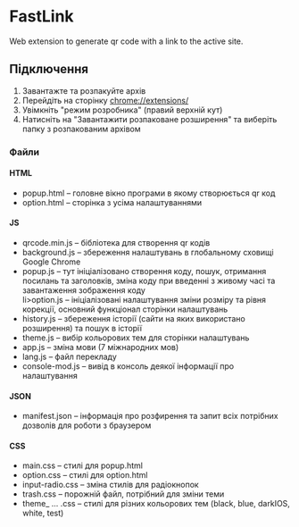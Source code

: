 # FastLink
Web extension to generate qr code with a link to the active site.

<h2>Підключення</h2> 
<ol>
  <li>Завантажте та розпакуйте архів</li>
  <li>Перейдіть на сторінку <a href="chrome://extensions/">chrome://extensions/</a></li>
  <li>Увімкніть "режим розробника" (правий верхній кут)</li>
  <li>Натисніть на "Завантажити розпаковане розширення" та виберіть папку з розпакованим архівом</li>
</ol>

<h3>Файли</h3>
<h4>HTML</h4>
<ul>
  <li>popup.html – головне вікно програми в якому створюється qr код</li>
  <li>option.html – сторінка з усіма налаштуваннями</li>
</ul>
<h4>JS</h4>
<ul>
  <li>qrcode.min.js – бібліотека для створення qr кодів </li>
  <li>background.js – збереження налаштувань в глобальному сховищі Google Chrome</li>
  <li>popup.js – тут ініціалізовано створення коду, пошук, отримання посилань та заголовків, зміна коду при
            введенні з живому часі та завантаження зображення коду</li>
  li>option.js – ініціалізовані налаштування зміни розміру та рівня корекції, основний функціонал сторінки
            налаштувань</li>
  <li>history.js – збереження історії (сайти на яких використано розширення) та пошук в історії</li>
  <li>theme.js – вибір кольорових тем для сторінки налаштувань</li>
  <li>app.js – зміна мови (7 міжнародних мов)</li>
  <li>lang.js – файл перекладу</li>
  <li>сonsole-mod.js – вивід в консоль деякої інформації про налаштування</li>
</ul>
<h4>JSON</h4>
<ul>
  <li>manifest.json – інформація про розфирення та запит всіх потрібних дозволів для роботи з браузером</li>
</ul>
<h4>CSS</h4>
<ul>
  <li>main.css – стилі для popup.html</li>
  <li>option.css – стилі для option.html</li>
  <li>input-radio.css – зміна стилів для радіокнопок</li>
  <li>trash.css – порожній файл, потрібний для зміни теми</li>
  <li>theme_ … .css – стилі для різних кольорових тем (black, blue, darkIOS, white, test)</li>
</ul>

